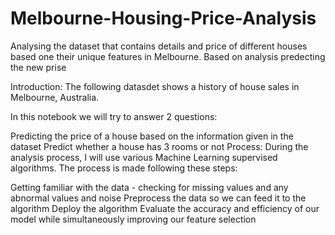 # Melbourne-Housing-Price-Analysis
Analysing the dataset that contains details and  price of different houses based one their unique features in Melbourne. Based on analysis predecting the new prise 

Introduction:
The following datasdet shows a history of house sales in Melbourne, Australia.

In this notebook we will try to answer 2 questions:

Predicting the price of a house based on the information given in the dataset
Predict whether a house has 3 rooms or not
Process:
During the analysis process, I will use various Machine Learning supervised algorithms. The process is made following these steps:

Getting familiar with the data - checking for missing values and any abnormal values and noise
Preprocess the data so we can feed it to the algorithm
Deploy the algorithm
Evaluate the accuracy and efficiency of our model while simultaneously improving our feature selection

